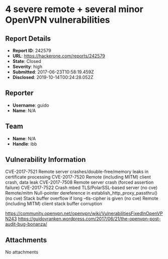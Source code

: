 # 4 severe remote + several minor OpenVPN vulnerabilities

## Report Details
- **Report ID**: 242579
- **URL**: https://hackerone.com/reports/242579
- **State**: Closed
- **Severity**: high
- **Submitted**: 2017-06-23T10:58:19.459Z
- **Disclosed**: 2019-10-14T00:24:28.052Z

## Reporter
- **Username**: guido
- **Name**: N/A

## Team
- **Name**: N/A
- **Handle**: ibb

## Vulnerability Information
CVE-2017-7521 Remote server crashes/double-free/memory leaks in certificate processing
CVE-2017-7520 Remote (including MITM) client crash, data leak
CVE-2017-7508 Remote server crash (forced assertion failure)
CVE-2017-7522 Crash mbed TLS/PolarSSL-based server
(no cve) Remote/mitm Null-pointer dereference in establish_http_proxy_passthru()
(no cve) Stack buffer overflow if long –tls-cipher is given
(no cve) Remote (including MITM) client stack buffer corruption

https://community.openvpn.net/openvpn/wiki/VulnerabilitiesFixedInOpenVPN243
https://guidovranken.wordpress.com/2017/06/21/the-openvpn-post-audit-bug-bonanza/

## Attachments
No attachments
